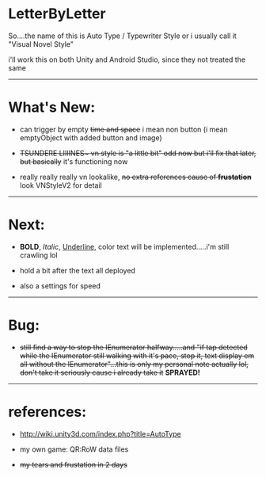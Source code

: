# LetterByLetter
So....the name of this is Auto Type / Typewriter Style or i usually call it "Visual Novel Style"

i'll work this on both Unity and Android Studio, since they not treated the same

---------------

# What's New: 

- can trigger by empty <s>time and space</s> i mean non button (i mean emptyObject with added button and image)

- <s>TSUNDERE LIIIINES~ vn style is "a little bit" odd now but i'll fix that later, but basically</s> it's functioning now

- really really really vn lookalike, <s>no extra references cause of <b>frustation</b></s> look VNStyleV2 for detail

---------------

# Next:

- <b>BOLD</b>, <i>Italic</i>, <u>Underline</u>, color text will be implemented.....i'm still crawling lol

- hold a bit after the text all deployed

- also a settings for speed

---------------

# Bug:

- <s>still find a way to stop the IEnumerator halfway.....and "if tap detected while the IEnumerator still walking with it's pace, stop it, text display em all without the IEnumerator"...this is only my personal note actually lol, don't take it seriously cause i already take it</s> <b>SPRAYED!</b>

----------------

# references:

- http://wiki.unity3d.com/index.php?title=AutoType

- my own game: QR:RoW data files

- <s>my tears and frustation in 2 days</s>
